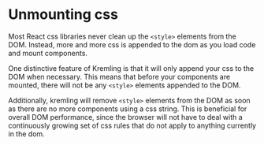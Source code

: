 # Unmounting css
Most React css libraries never clean up the `<style>` elements from the DOM. Instead, more and more
css is appended to the dom as you load code and mount components.

One distinctive feature of Kremling is that it will only append your css to the DOM when necessary.
This means that before your components are mounted, there will not be any `<style>` elements
appended to the DOM.

Additionally, kremling will remove `<style>` elements from the DOM as soon as there are no more components
using a css string. This is beneficial for overall DOM performance, since the browser will not have to deal
with a continuously growing set of css rules that do not apply to anything currently in the dom.
